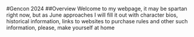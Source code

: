#Gencon 2024
##Overview
Welcome to my webpage, it may be spartan right now, but as June approaches I will fill it out with character bios, historical information, links to websites to purchase rules and other such information, please, make yourself at home
